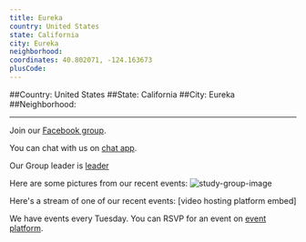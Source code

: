```yaml
---
title: Eureka
country: United States
state: California
city: Eureka
neighborhood: 
coordinates: 40.802071, -124.163673
plusCode:
---
```


##Country: United States
##State: California
##City: Eureka
##Neighborhood: 
*****
Join our [Facebook group](https://www.facebook.com/groups/free.code.camp.eureka.ca).

You can chat with us on [chat app]().

Our Group leader is [leader]()

Here are some pictures from our recent events:
![study-group-image]()

Here's a stream of one of our recent events:
[video hosting platform embed]

We have events every Tuesday. You can RSVP for an event on [event platform]().
